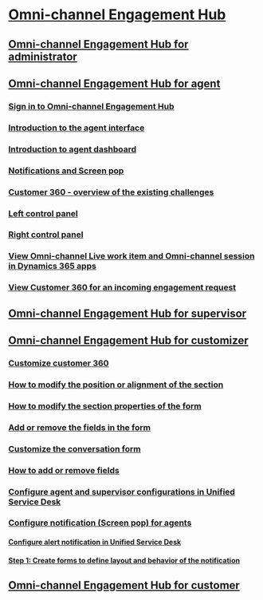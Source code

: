 # [Omni-channel Engagement Hub](introduction-omni-channel.md)
## [Omni-channel Engagement Hub for administrator](administrator/omni-channel-engagement-hub-administrator.md)

## [Omni-channel Engagement Hub for agent](agent/omni-channel-engagement-hub-agent.md)
### [Sign in to Omni-channel Engagement Hub](agent/signin-unified-service-desk-omni-channel-engagement-hub.md)
### [Introduction to the agent interface](agent/introduction-agent-interface-omni-channel-engagement-hub.md)
### [Introduction to agent dashboard](agent/introduction-agent-dashboard.md)
### [Notifications and Screen pop](agent/notifications-screen-pop.md)
### [Customer 360 - overview of the existing challenges](agent/customer360-overview-existing-challenges.md)
### [Left control panel](agent/left-control-panel.md)
### [Right control panel](agent/right-control-panel.md)
### [View Omni-channel Live work item and Omni-channel session in Dynamics 365 apps](agent/view-omni-channel-live-work-item-omni-channel-session-dynamics365-apps.md)
### [View Customer 360 for an incoming engagement request](agent/view-customer360-incoming-engagement-request.md)

## [Omni-channel Engagement Hub for supervisor](supervisor/omni-channel-engagement-hub-supervisor.md)

## [Omni-channel Engagement Hub for customizer](customizer/omni-channel-engagement-hub-customizer.md)
### [Customize customer 360](customizer/customize-customer-360-page.md)
### [How to modify the position or alignment of the section](customizer/how-modify-position-alignment-form-section-customer360.md)
### [How to modify the section properties of the form](customizer/how-modify-section-properties-form-section.md)
### [Add or remove the fields in the form](customizer/add-remove-fields-form-section.md)
### [Customize the conversation form](customizer/customize-live-work-item-form.md)
### [How to add or remove fields](customizer/how-add-remove-fields.md)
### [Configure agent and supervisor configurations in Unified Service Desk](customizer/create-agent-supervisor-configurations-unified-service-desk.md)
### [Configure notification (Screen pop) for agents](customizer/configure-notification-screen-pop-agents.md)
#### [Configure alert notification in Unified Service Desk](customizer/configure-alert-notification-unified-service-desk-.md)
#### [Step 1: Create forms to define layout and behavior of the notification](customizer/alertnotification-step1-create-forms-define-layout-behavior-notification.md)

## [Omni-channel Engagement Hub for customer](customer/omni-channel-engagement-hub-customer.md)